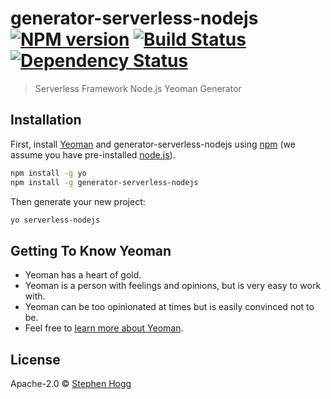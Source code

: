 # generator-serverless-nodejs [![NPM version][npm-image]][npm-url] [![Build Status][travis-image]][travis-url] [![Dependency Status][daviddm-image]][daviddm-url]
> Serverless Framework Node.js Yeoman Generator

## Installation

First, install [Yeoman](http://yeoman.io) and generator-serverless-nodejs using [npm](https://www.npmjs.com/) (we assume you have pre-installed [node.js](https://nodejs.org/)).

```bash
npm install -g yo
npm install -g generator-serverless-nodejs
```

Then generate your new project:

```bash
yo serverless-nodejs
```

## Getting To Know Yeoman

 * Yeoman has a heart of gold.
 * Yeoman is a person with feelings and opinions, but is very easy to work with.
 * Yeoman can be too opinionated at times but is easily convinced not to be.
 * Feel free to [learn more about Yeoman](http://yeoman.io/).

## License

Apache-2.0 © [Stephen Hogg]()


[npm-image]: https://badge.fury.io/js/generator-serverless-nodejs.svg
[npm-url]: https://npmjs.org/package/generator-serverless-nodejs
[travis-image]: https://travis-ci.org/SteveHoggNZ/generator-serverless-nodejs.svg?branch=master
[travis-url]: https://travis-ci.org/SteveHoggNZ/generator-serverless-nodejs
[daviddm-image]: https://david-dm.org/SteveHoggNZ/generator-serverless-nodejs.svg?theme=shields.io
[daviddm-url]: https://david-dm.org/SteveHoggNZ/generator-serverless-nodejs
